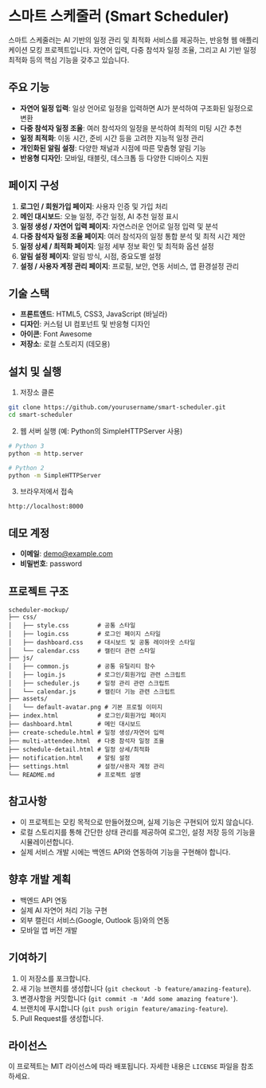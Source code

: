 # 스마트 스케줄러 (Smart Scheduler)

스마트 스케줄러는 AI 기반의 일정 관리 및 최적화 서비스를 제공하는, 반응형 웹 애플리케이션 모킹 프로젝트입니다. 자연어 입력, 다중 참석자 일정 조율, 그리고 AI 기반 일정 최적화 등의 핵심 기능을 갖추고 있습니다.

## 주요 기능

- **자연어 일정 입력**: 일상 언어로 일정을 입력하면 AI가 분석하여 구조화된 일정으로 변환
- **다중 참석자 일정 조율**: 여러 참석자의 일정을 분석하여 최적의 미팅 시간 추천
- **일정 최적화**: 이동 시간, 준비 시간 등을 고려한 지능적 일정 관리
- **개인화된 알림 설정**: 다양한 채널과 시점에 따른 맞춤형 알림 기능
- **반응형 디자인**: 모바일, 태블릿, 데스크톱 등 다양한 디바이스 지원

## 페이지 구성

1. **로그인 / 회원가입 페이지**: 사용자 인증 및 가입 처리
2. **메인 대시보드**: 오늘 일정, 주간 일정, AI 추천 일정 표시
3. **일정 생성 / 자연어 입력 페이지**: 자연스러운 언어로 일정 입력 및 분석
4. **다중 참석자 일정 조율 페이지**: 여러 참석자의 일정 통합 분석 및 최적 시간 제안
5. **일정 상세 / 최적화 페이지**: 일정 세부 정보 확인 및 최적화 옵션 설정
6. **알림 설정 페이지**: 알림 방식, 시점, 중요도별 설정
7. **설정 / 사용자 계정 관리 페이지**: 프로필, 보안, 연동 서비스, 앱 환경설정 관리

## 기술 스택

- **프론트엔드**: HTML5, CSS3, JavaScript (바닐라)
- **디자인**: 커스텀 UI 컴포넌트 및 반응형 디자인
- **아이콘**: Font Awesome
- **저장소**: 로컬 스토리지 (데모용)

## 설치 및 실행

1. 저장소 클론
```bash
git clone https://github.com/yourusername/smart-scheduler.git
cd smart-scheduler
```

2. 웹 서버 실행 (예: Python의 SimpleHTTPServer 사용)
```bash
# Python 3
python -m http.server

# Python 2
python -m SimpleHTTPServer
```

3. 브라우저에서 접속
```
http://localhost:8000
```

## 데모 계정

- **이메일**: demo@example.com
- **비밀번호**: password

## 프로젝트 구조

```
scheduler-mockup/
├── css/
│   ├── style.css        # 공통 스타일
│   ├── login.css        # 로그인 페이지 스타일
│   ├── dashboard.css    # 대시보드 및 공통 레이아웃 스타일
│   └── calendar.css     # 캘린더 관련 스타일
├── js/
│   ├── common.js        # 공통 유틸리티 함수
│   ├── login.js         # 로그인/회원가입 관련 스크립트
│   ├── scheduler.js     # 일정 관리 관련 스크립트
│   └── calendar.js      # 캘린더 기능 관련 스크립트
├── assets/
│   └── default-avatar.png # 기본 프로필 이미지
├── index.html           # 로그인/회원가입 페이지
├── dashboard.html       # 메인 대시보드
├── create-schedule.html # 일정 생성/자연어 입력
├── multi-attendee.html  # 다중 참석자 일정 조율
├── schedule-detail.html # 일정 상세/최적화
├── notification.html    # 알림 설정
├── settings.html        # 설정/사용자 계정 관리
└── README.md            # 프로젝트 설명
```

## 참고사항

- 이 프로젝트는 모킹 목적으로 만들어졌으며, 실제 기능은 구현되어 있지 않습니다.
- 로컬 스토리지를 통해 간단한 상태 관리를 제공하여 로그인, 설정 저장 등의 기능을 시뮬레이션합니다.
- 실제 서비스 개발 시에는 백엔드 API와 연동하여 기능을 구현해야 합니다.

## 향후 개발 계획

- 백엔드 API 연동
- 실제 AI 자연어 처리 기능 구현
- 외부 캘린더 서비스(Google, Outlook 등)와의 연동
- 모바일 앱 버전 개발

## 기여하기

1. 이 저장소를 포크합니다.
2. 새 기능 브랜치를 생성합니다 (`git checkout -b feature/amazing-feature`).
3. 변경사항을 커밋합니다 (`git commit -m 'Add some amazing feature'`).
4. 브랜치에 푸시합니다 (`git push origin feature/amazing-feature`).
5. Pull Request를 생성합니다.

## 라이선스

이 프로젝트는 MIT 라이선스에 따라 배포됩니다. 자세한 내용은 `LICENSE` 파일을 참조하세요.